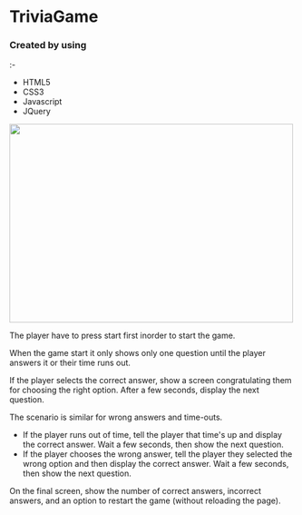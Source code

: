 # TriviaGame

<h3>Created by using</h3> :-
                    <ul>
                        <li>HTML5</li>
                        <li>CSS3</li>
                        <li>Javascript</li>
                        <li>JQuery</li>
                     </ul>  
<img src = "assets/images/screen-Shot.png" width = "500" height = "350">

The player have to press start first inorder to start the game.

When the game start it only shows only one question until the player answers it or their time runs out.

If the player selects the correct answer, show a screen congratulating them for choosing the right option. After a few seconds, display the next question.

The scenario is similar for wrong answers and time-outs.

<ul>
  <li>If the player runs out of time, tell the player that time's up and display the correct answer. Wait a few seconds, then show the next question.</li>
  
  <li>If the player chooses the wrong answer, tell the player they selected the wrong option and then display the correct answer. Wait a few seconds, then show the next question.</li>

</ul>

On the final screen, show the number of correct answers, incorrect answers, and an option to restart the game (without reloading the page).



